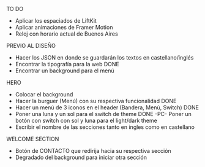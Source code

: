 TO DO
- Aplicar los espaciados de LiftKit
- Aplicar animaciones de Framer Motion
- Reloj con horario actual de Buenos Aires

PREVIO AL DISEÑO
- Hacer los JSON en donde se guardarán los textos en castellano/inglés
- Encontrar la tipografía para la web DONE
- Encontrar un background para el menú


HERO
- Colocar el background
- Hacer la burguer (Menú) con su respectiva funcionalidad DONE
- Hacer un menú de 3 iconos en el header (Bandera, Menú, Switch) DONE
- Poner una luna y un sol para el switch de theme DONE
-PC- Poner un botón con switch con sol y luna para el light/dark theme
- Escribir el nombre de las secciones tanto en ingles como en castellano

WELCOME SECTION
- Botón de CONTACTO que redirija hacia su respectiva sección
- Degradado del background para iniciar otra sección